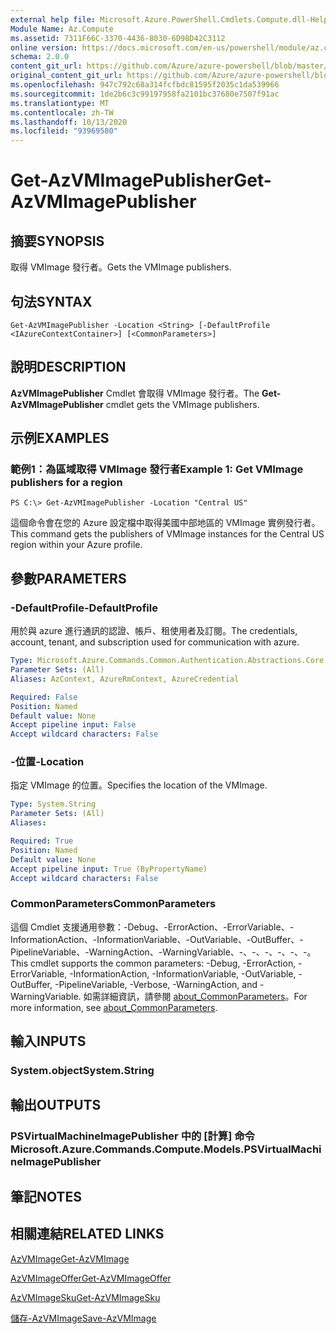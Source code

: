 ```yaml
---
external help file: Microsoft.Azure.PowerShell.Cmdlets.Compute.dll-Help.xml
Module Name: Az.Compute
ms.assetid: 7311F66C-3370-4436-8030-6D98D42C3112
online version: https://docs.microsoft.com/en-us/powershell/module/az.compute/get-azvmimagepublisher
schema: 2.0.0
content_git_url: https://github.com/Azure/azure-powershell/blob/master/src/Compute/Compute/help/Get-AzVMImagePublisher.md
original_content_git_url: https://github.com/Azure/azure-powershell/blob/master/src/Compute/Compute/help/Get-AzVMImagePublisher.md
ms.openlocfilehash: 947c792c68a314fcfbdc81595f2035c1da539966
ms.sourcegitcommit: 1de2b6c3c99197958fa2101bc37680e7507f91ac
ms.translationtype: MT
ms.contentlocale: zh-TW
ms.lasthandoff: 10/13/2020
ms.locfileid: "93969580"
---
```

# <span data-ttu-id="e0bfe-101">Get-AzVMImagePublisher</span><span class="sxs-lookup"><span data-stu-id="e0bfe-101">Get-AzVMImagePublisher</span></span>

## <span data-ttu-id="e0bfe-102">摘要</span><span class="sxs-lookup"><span data-stu-id="e0bfe-102">SYNOPSIS</span></span>
<span data-ttu-id="e0bfe-103">取得 VMImage 發行者。</span><span class="sxs-lookup"><span data-stu-id="e0bfe-103">Gets the VMImage publishers.</span></span>

## <span data-ttu-id="e0bfe-104">句法</span><span class="sxs-lookup"><span data-stu-id="e0bfe-104">SYNTAX</span></span>

```
Get-AzVMImagePublisher -Location <String> [-DefaultProfile <IAzureContextContainer>] [<CommonParameters>]
```

## <span data-ttu-id="e0bfe-105">說明</span><span class="sxs-lookup"><span data-stu-id="e0bfe-105">DESCRIPTION</span></span>
<span data-ttu-id="e0bfe-106">**AzVMImagePublisher** Cmdlet 會取得 VMImage 發行者。</span><span class="sxs-lookup"><span data-stu-id="e0bfe-106">The **Get-AzVMImagePublisher** cmdlet gets the VMImage publishers.</span></span>

## <span data-ttu-id="e0bfe-107">示例</span><span class="sxs-lookup"><span data-stu-id="e0bfe-107">EXAMPLES</span></span>

### <span data-ttu-id="e0bfe-108">範例1：為區域取得 VMImage 發行者</span><span class="sxs-lookup"><span data-stu-id="e0bfe-108">Example 1: Get VMImage publishers for a region</span></span>
```
PS C:\> Get-AzVMImagePublisher -Location "Central US"
```

<span data-ttu-id="e0bfe-109">這個命令會在您的 Azure 設定檔中取得美國中部地區的 VMImage 實例發行者。</span><span class="sxs-lookup"><span data-stu-id="e0bfe-109">This command gets the publishers of VMImage instances for the Central US region within your Azure profile.</span></span>

## <span data-ttu-id="e0bfe-110">參數</span><span class="sxs-lookup"><span data-stu-id="e0bfe-110">PARAMETERS</span></span>

### <span data-ttu-id="e0bfe-111">-DefaultProfile</span><span class="sxs-lookup"><span data-stu-id="e0bfe-111">-DefaultProfile</span></span>
<span data-ttu-id="e0bfe-112">用於與 azure 進行通訊的認證、帳戶、租使用者及訂閱。</span><span class="sxs-lookup"><span data-stu-id="e0bfe-112">The credentials, account, tenant, and subscription used for communication with azure.</span></span>

```yaml
Type: Microsoft.Azure.Commands.Common.Authentication.Abstractions.Core.IAzureContextContainer
Parameter Sets: (All)
Aliases: AzContext, AzureRmContext, AzureCredential

Required: False
Position: Named
Default value: None
Accept pipeline input: False
Accept wildcard characters: False
```

### <span data-ttu-id="e0bfe-113">-位置</span><span class="sxs-lookup"><span data-stu-id="e0bfe-113">-Location</span></span>
<span data-ttu-id="e0bfe-114">指定 VMImage 的位置。</span><span class="sxs-lookup"><span data-stu-id="e0bfe-114">Specifies the location of the VMImage.</span></span>

```yaml
Type: System.String
Parameter Sets: (All)
Aliases:

Required: True
Position: Named
Default value: None
Accept pipeline input: True (ByPropertyName)
Accept wildcard characters: False
```

### <span data-ttu-id="e0bfe-115">CommonParameters</span><span class="sxs-lookup"><span data-stu-id="e0bfe-115">CommonParameters</span></span>
<span data-ttu-id="e0bfe-116">這個 Cmdlet 支援通用參數：-Debug、-ErrorAction、-ErrorVariable、-InformationAction、-InformationVariable、-OutVariable、-OutBuffer、-PipelineVariable、-WarningAction、-WarningVariable、-、-、-、-、-、-。</span><span class="sxs-lookup"><span data-stu-id="e0bfe-116">This cmdlet supports the common parameters: -Debug, -ErrorAction, -ErrorVariable, -InformationAction, -InformationVariable, -OutVariable, -OutBuffer, -PipelineVariable, -Verbose, -WarningAction, and -WarningVariable.</span></span> <span data-ttu-id="e0bfe-117">如需詳細資訊，請參閱 [about_CommonParameters](http://go.microsoft.com/fwlink/?LinkID=113216)。</span><span class="sxs-lookup"><span data-stu-id="e0bfe-117">For more information, see [about_CommonParameters](http://go.microsoft.com/fwlink/?LinkID=113216).</span></span>

## <span data-ttu-id="e0bfe-118">輸入</span><span class="sxs-lookup"><span data-stu-id="e0bfe-118">INPUTS</span></span>

### <span data-ttu-id="e0bfe-119">System.object</span><span class="sxs-lookup"><span data-stu-id="e0bfe-119">System.String</span></span>

## <span data-ttu-id="e0bfe-120">輸出</span><span class="sxs-lookup"><span data-stu-id="e0bfe-120">OUTPUTS</span></span>

### <span data-ttu-id="e0bfe-121">PSVirtualMachineImagePublisher 中的 [計算] 命令</span><span class="sxs-lookup"><span data-stu-id="e0bfe-121">Microsoft.Azure.Commands.Compute.Models.PSVirtualMachineImagePublisher</span></span>

## <span data-ttu-id="e0bfe-122">筆記</span><span class="sxs-lookup"><span data-stu-id="e0bfe-122">NOTES</span></span>

## <span data-ttu-id="e0bfe-123">相關連結</span><span class="sxs-lookup"><span data-stu-id="e0bfe-123">RELATED LINKS</span></span>

[<span data-ttu-id="e0bfe-124">AzVMImage</span><span class="sxs-lookup"><span data-stu-id="e0bfe-124">Get-AzVMImage</span></span>](./Get-AzVMImage.md)

[<span data-ttu-id="e0bfe-125">AzVMImageOffer</span><span class="sxs-lookup"><span data-stu-id="e0bfe-125">Get-AzVMImageOffer</span></span>](./Get-AzVMImageOffer.md)

[<span data-ttu-id="e0bfe-126">AzVMImageSku</span><span class="sxs-lookup"><span data-stu-id="e0bfe-126">Get-AzVMImageSku</span></span>](./Get-AzVMImageSku.md)

[<span data-ttu-id="e0bfe-127">儲存-AzVMImage</span><span class="sxs-lookup"><span data-stu-id="e0bfe-127">Save-AzVMImage</span></span>](./Save-AzVMImage.md)


